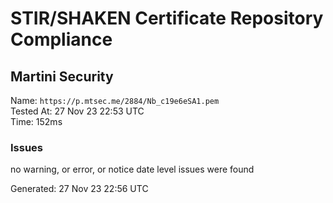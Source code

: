 # STIR/SHAKEN Certificate Repository Compliance

## Martini Security

Name: `https://p.mtsec.me/2884/Nb_c19e6eSA1.pem`\
Tested At: 27 Nov 23 22:53 UTC\
Time: 152ms

### Issues

no warning, or error, or notice date level issues were found

Generated: 27 Nov 23 22:56 UTC